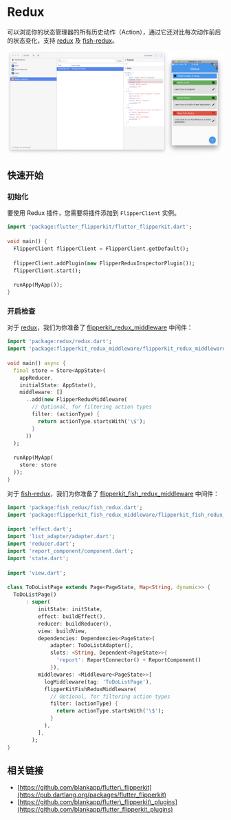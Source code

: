 # Redux

可以浏览你的状态管理器的所有历史动作（Action），通过它还对比每次动作前后的状态变化，支持 [redux](https://github.com/brianegan/flutter_redux/) 及 [fish-redux](https://github.com/alibaba/fish-redux)。

![](../.gitbook/assets/redux-inspector.png)

## 快速开始

### 初始化

要使用 Redux 插件，您需要将插件添加到 `FlipperClient` 实例。

```dart
import 'package:flutter_flipperkit/flutter_flipperkit.dart';

void main() {
  FlipperClient flipperClient = FlipperClient.getDefault();

  flipperClient.addPlugin(new FlipperReduxInspectorPlugin());
  flipperClient.start();

  runApp(MyApp());
}
```

### 开启检查

对于 [redux](https://github.com/brianegan/flutter_redux/)，我们为你准备了 [flipperkit\_redux\_middleware](https://github.com/blankapp/flutter_flipperkit_plugins/blob/master/packages/flipperkit_redux_middleware) 中间件：

```dart
import 'package:redux/redux.dart';
import 'package:flipperkit_redux_middleware/flipperkit_redux_middleware.dart';

void main() async {
  final store = Store<AppState>(
    appReducer,
    initialState: AppState(),
    middleware: []
      ..add(new FlipperReduxMiddleware(
        // Optional, for filtering action types
        filter: (actionType) {
          return actionType.startsWith('\$');
        }
      ))
  );

  runApp(MyApp(
    store: store
  ));
}
```

对于 [fish-redux](https://github.com/alibaba/fish-redux)，我们为你准备了 [flipperkit\_fish\_redux\_middleware](https://github.com/blankapp/flutter_flipperkit_plugins/blob/master/packages/flipperkit_fish_redux_middleware) 中间件：

```dart
import 'package:fish_redux/fish_redux.dart';
import 'package:flipperkit_fish_redux_middleware/flipperkit_fish_redux_middleware.dart';

import 'effect.dart';
import 'list_adapter/adapter.dart';
import 'reducer.dart';
import 'report_component/component.dart';
import 'state.dart';

import 'view.dart';

class ToDoListPage extends Page<PageState, Map<String, dynamic>> {
  ToDoListPage()
      : super(
          initState: initState,
          effect: buildEffect(),
          reducer: buildReducer(),
          view: buildView,
          dependencies: Dependencies<PageState>(
              adapter: ToDoListAdapter(),
              slots: <String, Dependent<PageState>>{
                'report': ReportConnector() + ReportComponent()
              }),
          middlewares: <Middleware<PageState>>[
            logMiddleware(tag: 'ToDoListPage'),
            flipperKitFishReduxMiddleware(
              // Optional, for filtering action types
              filter: (actionType) {
                return actionType.startsWith('\$');
              }
            ),
          ],
        );
}

```

## 相关链接

* [https://github.com/blankapp/flutter\_flipperkit](https://pub.dartlang.org/packages/flutter_flipperkit)
* [https://github.com/blankapp/flutter\_flipperkit\_plugins](https://github.com/blankapp/flutter_flipperkit_plugins)

